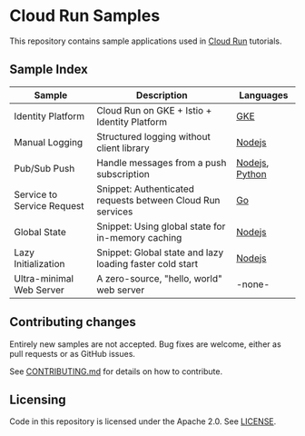 # Cloud Run Samples

This repository contains sample applications used in [Cloud Run](https://cloud.google.com/run) tutorials.

## Sample Index

|        Sample              |        Description                                         |     Languages                    |
| -------------------------- | ---------------------------------------------------------- | -------------------------------- |
| Identity Platform          | Cloud Run on GKE + Istio + Identity Platform               | [GKE][identity_platform_gke]
| Manual Logging             | Structured logging without client library                  | [Nodejs][manual_logging_nodejs]  |
| Pub/Sub Push               | Handle messages from a push subscription                   | [Nodejs][pubsub_nodejs], [Python][pubsub_python] |
| Service to Service Request | Snippet: Authenticated requests between Cloud Run services | [Go][authentication_go]          |
| Global State               | Snippet: Using global state for in-memory caching          | [Nodejs][global_state_nodejs]    |
| Lazy Initialization        | Snippet: Global state and lazy loading faster cold start   | [Nodejs][global_lazy_nodejs]     |
| Ultra-minimal Web Server   | A zero-source, "hello, world" web server                   | -none-                           |

## Contributing changes

Entirely new samples are not accepted. Bug fixes are welcome, either as pull
requests or as GitHub issues.

See [CONTRIBUTING.md](CONTRIBUTING.md) for details on how to contribute.

## Licensing

Code in this repository is licensed under the Apache 2.0. See [LICENSE](LICENSE).

[identity_platform_gke]: identity-platform/gke
[manual_logging_nodejs]: https://github.com/GoogleCloudPlatform/nodejs-docs-samples/tree/master/run/logging-manual
[pubsub_nodejs]: https://github.com/GoogleCloudPlatform/nodejs-docs-samples/tree/master/run/pubsub
[pubsub_python]: https://github.com/GoogleCloudPlatform/python-docs-samples/tree/master/run/pubsub
[authentication_go]: https://github.com/GoogleCloudPlatform/golang-samples/tree/master/run/authentication
[global_state_nodejs]: https://github.com/GoogleCloudPlatform/nodejs-docs-samples/blob/master/functions/tips/index.js#L33
[global_lazy_nodejs]: https://github.com/GoogleCloudPlatform/nodejs-docs-samples/blob/master/functions/tips/index.js#L55

